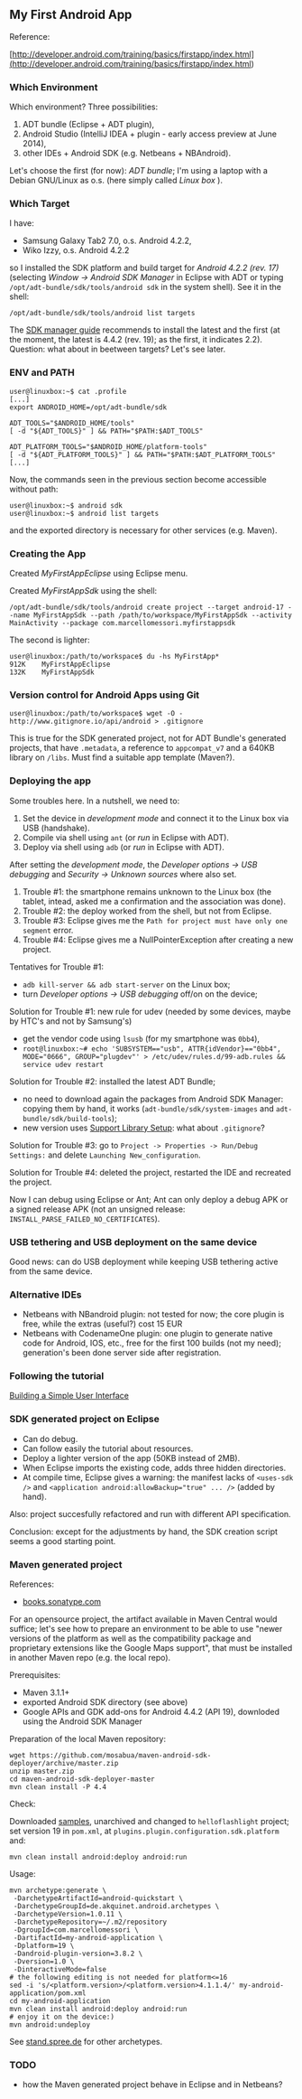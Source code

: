 ## My First Android App

Reference:

[http://developer.android.com/training/basics/firstapp/index.html](<http://developer.android.com/training/basics/firstapp/index.html>)

### Which Environment

Which environment? Three possibilities:

1. ADT bundle (Eclipse + ADT plugin),
2. Android Studio (IntelliJ IDEA + plugin - early access preview at June 2014),
3. other IDEs + Android SDK (e.g. Netbeans + NBAndroid).

Let's choose the first (for now): *ADT bundle*; I'm using a laptop with a Debian GNU/Linux as o.s. (here simply called *Linux box* ).

### Which Target

I have:

- Samsung Galaxy Tab2 7.0, o.s. Android 4.2.2,
- Wiko Izzy, o.s. Android 4.2.2

so I installed the SDK platform and build target for *Android 4.2.2 (rev. 17)* (selecting *Window -> Android SDK Manager* in Eclipse with ADT or typing `/opt/adt-bundle/sdk/tools/android sdk` in the system shell). See it in the shell:

```
/opt/adt-bundle/sdk/tools/android list targets
```

The [SDK manager guide](<http://developer.android.com/tools/help/sdk-manager.html>) recommends to install the latest and the first (at the moment, the latest is 4.4.2 (rev. 19); as the first, it indicates 2.2). Question: what about in beetween targets? Let's see later.

### ENV and PATH

```
user@linuxbox:~$ cat .profile
[...] 
export ANDROID_HOME=/opt/adt-bundle/sdk

ADT_TOOLS="$ANDROID_HOME/tools"
[ -d "${ADT_TOOLS}" ] && PATH="$PATH:$ADT_TOOLS"

ADT_PLATFORM_TOOLS="$ANDROID_HOME/platform-tools"
[ -d "${ADT_PLATFORM_TOOLS}" ] && PATH="$PATH:$ADT_PLATFORM_TOOLS"
[...] 
```

Now, the commands seen in the previous section become accessible without path:

```
user@linuxbox:~$ android sdk
user@linuxbox:~$ android list targets
```

and the exported directory is necessary for other services (e.g. Maven).

### Creating the App

Created *MyFirstAppEclipse* using Eclipse menu.

Created *MyFirstAppSdk* using the shell:

```
/opt/adt-bundle/sdk/tools/android create project --target android-17 --name MyFirstAppSdk --path /path/to/workspace/MyFirstAppSdk --activity MainActivity --package com.marcellomessori.myfirstappsdk
```

The second is lighter:

```
user@linuxbox:/path/to/workspace$ du -hs MyFirstApp*
912K    MyFirstAppEclipse
132K    MyFirstAppSdk
```

### Version control for Android Apps using Git

```
user@linuxbox:/path/to/workspace$ wget -O - http://www.gitignore.io/api/android > .gitignore
```

This is true for the SDK generated project, not for ADT Bundle's generated projects, that have `.metadata`, a reference to `appcompat_v7` and a 640KB library on `/libs`. Must find a suitable app template (Maven?).

### Deploying the app

Some troubles here. In a nutshell, we need to:

1. Set the device in *development mode* and connect it to the Linux box via USB (handshake).
2. Compile via shell using `ant` (or *run* in Eclipse with ADT).
3. Deploy via shell using `adb` (or *run* in Eclipse with ADT).

After setting the *development mode*, the *Developer options -> USB debugging* and *Security -> Unknown sources* where also set.

1. Trouble #1: the smartphone remains unknown to the Linux box (the tablet, intead, asked me a confirmation and the association was done).
2. Trouble #2: the deploy worked from the shell, but not from Eclipse.
3. Trouble #3: Eclipse gives me the `Path for project must have only one segment` error.
4. Trouble #4: Eclipse gives me a NullPointerException after creating a new project.

Tentatives for Trouble #1:

- `adb kill-server && adb start-server` on the Linux box;
- turn *Developer options -> USB debugging* off/on on the device;

Solution for Trouble #1: new rule for udev (needed by some devices, maybe by HTC's and not by Samsung's)

- get the vendor code using `lsusb` (for my smartphone was `0bb4`),
- `root@linuxbox:~# echo 'SUBSYSTEM=="usb", ATTR{idVendor}=="0bb4", MODE="0666", GROUP="plugdev"' > /etc/udev/rules.d/99-adb.rules && service udev restart`

Solution for Trouble #2: installed the latest ADT Bundle;

- no need to download again the packages from Android SDK Manager: copying them by hand, it works (`adt-bundle/sdk/system-images` and `adt-bundle/sdk/build-tools`);
- new version uses [Support Library Setup](<https://developer.android.com/tools/support-library/setup.html#using-apis>): what about `.gitignore`?

Solution for Trouble #3: go to `Project -> Properties -> Run/Debug Settings:` and delete `Launching New_configuration`.

Solution for Trouble #4: deleted the project, restarted the IDE and recreated the project.

Now I can debug using Eclipse or Ant; Ant can only deploy a debug APK or a signed release APK (not an unsigned release: `INSTALL_PARSE_FAILED_NO_CERTIFICATES`).

### USB tethering and USB deployment on the same device

Good news: can do USB deployment while keeping USB tethering active from the same device.

### Alternative IDEs

- Netbeans with NBandroid plugin: not tested for now; the core plugin is free, while the extras (useful?) cost 15 EUR
- Netbeans with CodenameOne plugin: one plugin to generate native code for Android, IOS, etc., free for the first 100 builds (not my need); generation's been done server side after registration.

### Following the tutorial

[Building a Simple User Interface](<http://developer.android.com/training/basics/firstapp/building-ui.html>)

### SDK generated project on Eclipse

- Can do debug.
- Can follow easily the tutorial about resources.
- Deploy a lighter version of the app (50KB instead of 2MB).
- When Eclipse imports the existing code, adds three hidden directories.
- At compile time, Eclipse gives a warning: the manifest lacks of `<uses-sdk />` and `<application android:allowBackup="true" ... />` (added by hand).

Also: project succesfully refactored and run with different API specification.

Conclusion: except for the adjustments by hand, the SDK creation script seems a good starting point.

### Maven generated project

References:

- [books.sonatype.com](<http://books.sonatype.com/mvnref-book/reference/android-dev.html>)

For an opensource project, the artifact available in Maven Central would suffice; let's see how to prepare an environment to be able to use "newer versions of the platform as well as the compatibility package and proprietary extensions like the Google Maps support", that must be installed in another Maven repo (e.g. the local repo). 

Prerequisites:

- Maven 3.1.1+
- exported Android SDK directory (see above)
- Google APIs and GDK add-ons for Android 4.4.2 (API 19), downloded using the Android SDK Manager

Preparation of the local Maven repository:

```
wget https://github.com/mosabua/maven-android-sdk-deployer/archive/master.zip
unzip master.zip
cd maven-android-sdk-deployer-master
mvn clean install -P 4.4
```

Check:

Downloaded [samples](<https://github.com/jayway/maven-android-plugin-samples>), unarchived and changed to `helloflashlight` project; set version 19 in `pom.xml`, at `plugins.plugin.configuration.sdk.platform` and:

```
mvn clean install android:deploy android:run
```

Usage:

```
mvn archetype:generate \
 -DarchetypeArtifactId=android-quickstart \
 -DarchetypeGroupId=de.akquinet.android.archetypes \
 -DarchetypeVersion=1.0.11 \
 -DarchetypeRepository=~/.m2/repository
 -DgroupId=com.marcellomessori \
 -DartifactId=my-android-application \
 -Dplatform=19 \
 -Dandroid-plugin-version=3.8.2 \
 -Dversion=1.0 \
 -DinteractiveMode=false
# the following editing is not needed for platform<=16
sed -i 's/<platform.version>/<platform.version>4.1.1.4/' my-android-application/pom.xml
cd my-android-application
mvn clean install android:deploy android:run
# enjoy it on the device:)
mvn android:undeploy
```

See [stand.spree.de](<http://stand.spree.de/wiki_details_maven_archetypes>) for other archetypes.

### TODO

- how the Maven generated project behave in Eclipse and in Netbeans?
